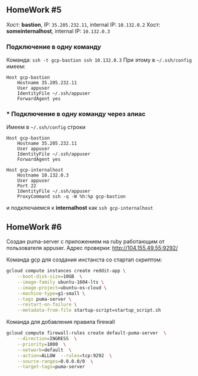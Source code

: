 ## HomeWork #5

Хост: **bastion**, IP: `35.205.232.11`, internal IP: `10.132.0.2`
Хост: **someinternalhost**, internal IP: `10.132.0.3`

### Подключение в одну команду

Команда: `ssh -t gcp-bastion ssh 10.132.0.3`
При этому в `~/.ssh/config` имеем:

```
Host gcp-bastion
    Hostname 35.205.232.11
    User appuser
    IdentityFile ~/.ssh/appuser
    ForwardAgent yes
```

### * Подключение в одну команду через алиас

Имеем в `~/.ssh/config` строки

```
Host gcp-bastion
    Hostname 35.205.232.11
    User appuser
    IdentityFile ~/.ssh/appuser
    ForwardAgent yes

Host gcp-internalhost
    Hostname 10.132.0.3
    User appuser
    Port 22
    IdentityFile ~/.ssh/appuser
    ProxyCommand ssh -q -W %h:%p gcp-bastion
```

и подключаемся к **internalhost** как `ssh gcp-internalhost`

## HomeWork #6

Создан puma-server с приложением на ruby работающим от пользователя appuser.
Адрес проверки: http://104.155.49.55:9292/

Команда gcp для создания инстанста со стартап скриптом:

```bash
gcloud compute instances create reddit-app \
    --boot-disk-size=10GB  \
    --image-family ubuntu-1604-lts \
    --image-project=ubuntu-os-cloud \
    --machine-type=g1-small \
    --tags puma-server \
    --restart-on-failure \
    --metadata-from-file startup-script=startup_script.sh
```

Команда для добавления правила firewall

```bash
gcloud compute firewall-rules create default-puma-server  \
    --direction=INGRESS  \
    --priority=1000  \
    --network=default  \
    --action=ALLOW  --rules=tcp:9292  \
    --source-ranges=0.0.0.0/0  \
    --target-tags=puma-server 
```
